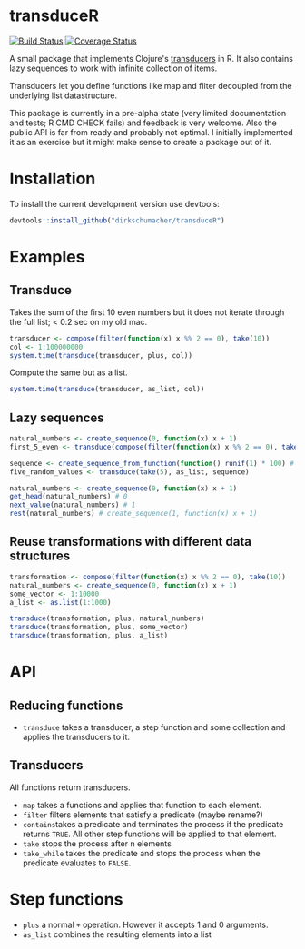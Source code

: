 # transduceR
[![Build Status](https://travis-ci.org/dirkschumacher/transduceR.png?branch=master)](https://travis-ci.org/dirkschumacher/transduceR)
[![Coverage Status](https://coveralls.io/repos/dirkschumacher/transduceR/badge.svg)](https://coveralls.io/r/dirkschumacher/transduceR)

A small package that implements Clojure's [transducers](http://clojure.org/transducers) in R. It also contains lazy sequences to work with infinite collection of items. 

Transducers let you define functions like map and filter decoupled from the underlying list datastructure. 

This package is currently in a pre-alpha state (very limited documentation and tests; R CMD CHECK fails) and feedback is very welcome. Also the public API is far from ready and probably not optimal. I initially implemented it as an exercise but it might make sense to create a package out of it.

# Installation

To install the current development version use devtools:

```R 
devtools::install_github("dirkschumacher/transduceR")
```

# Examples

## Transduce 
Takes the sum of the first 10 even numbers but it does not iterate through the full list; < 0.2 sec on my old mac.

```R 
transducer <- compose(filter(function(x) x %% 2 == 0), take(10))
col <- 1:100000000
system.time(transduce(transducer, plus, col))
```

Compute the same but as a list.

```R 
system.time(transduce(transducer, as_list, col))
```

## Lazy sequences 

```R 
natural_numbers <- create_sequence(0, function(x) x + 1) 
first_5_even <- transduce(compose(filter(function(x) x %% 2 == 0), take(5)), as_list, natural_numbers)
```

```R 
sequence <- create_sequence_from_function(function() runif(1) * 100) # infinite random numbers
five_random_values <- transduce(take(5), as_list, sequence)
```

```R 
natural_numbers <- create_sequence(0, function(x) x + 1) 
get_head(natural_numbers) # 0
next_value(natural_numbers) # 1
rest(natural_numbers) # create_sequence(1, function(x) x + 1)
```

## Reuse transformations with different data structures
```R 
transformation <- compose(filter(function(x) x %% 2 == 0), take(10))
natural_numbers <- create_sequence(0, function(x) x + 1) 
some_vector <- 1:10000
a_list <- as.list(1:1000)

transduce(transformation, plus, natural_numbers)
transduce(transformation, plus, some_vector)
transduce(transformation, plus, a_list)
```

# API

## Reducing functions

* `transduce` takes a transducer, a step function and some collection and applies the transducers to it.


## Transducers
All functions return transducers.

* `map` takes a functions and applies that function to each element. 
* `filter` filters elements that satisfy a predicate (maybe rename?)
* `contains`takes a predicate and terminates the process if the predicate returns `TRUE`. All other step functions will be applied to that element.
* `take` stops the process after n elements
* `take_while` takes the predicate and stops the process when the predicate evaluates to `FALSE`. 

# Step functions
* `plus` a normal `+` operation. However it accepts 1 and 0 arguments.
* `as_list` combines the resulting elements into a list

